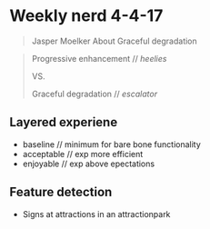 # Weekly nerd 4-4-17

> Jasper Moelker
> About Graceful degradation

> Progressive enhancement // _heelies_
>
> VS.
>
> Graceful degradation // _escalator_

## Layered experiene

- baseline // minimum for bare bone functionality
- acceptable // exp more efficient
- enjoyable // exp above epectations

## Feature detection

- Signs at attractions in an attractionpark
